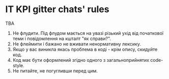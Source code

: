 IT KPI gitter chats' rules
==========================

TBA

1. Не флудити.  Під флудом мається на увазі різький ухід від початкової теми і повідомлення на кшталт "як справи?".
2. Не флеймити і бажано не вживати ненормативну лексику.
3. Якщо у вас виникла якась проблема в коді - крім опису, скидуйте код.
4. Код має бути оформлений згідно одного з загальноприйнятих code-style.
5. Не питайте, не погугливши перед цим.
